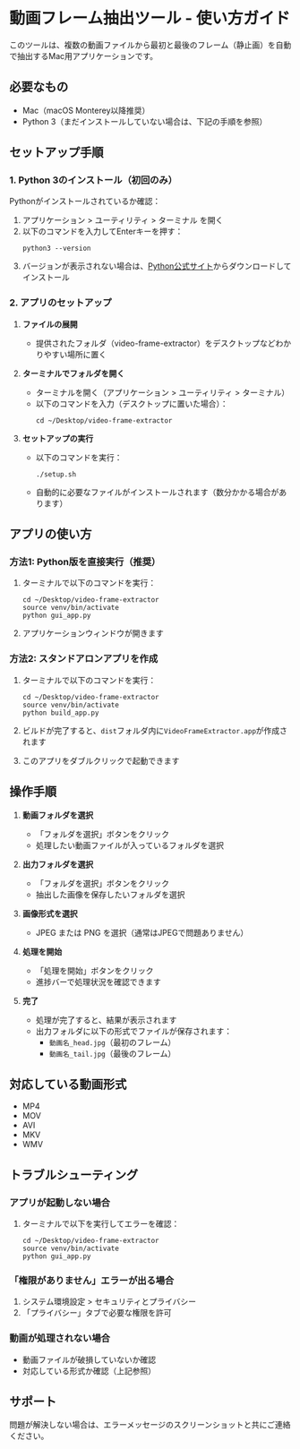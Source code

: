 # 動画フレーム抽出ツール - 使い方ガイド

このツールは、複数の動画ファイルから最初と最後のフレーム（静止画）を自動で抽出するMac用アプリケーションです。

## 必要なもの
- Mac（macOS Monterey以降推奨）
- Python 3（まだインストールしていない場合は、下記の手順を参照）

## セットアップ手順

### 1. Python 3のインストール（初回のみ）
Pythonがインストールされているか確認：
1. アプリケーション > ユーティリティ > ターミナル を開く
2. 以下のコマンドを入力してEnterキーを押す：
   ```
   python3 --version
   ```
3. バージョンが表示されない場合は、[Python公式サイト](https://www.python.org/downloads/)からダウンロードしてインストール

### 2. アプリのセットアップ

1. **ファイルの展開**
   - 提供されたフォルダ（video-frame-extractor）をデスクトップなどわかりやすい場所に置く

2. **ターミナルでフォルダを開く**
   - ターミナルを開く（アプリケーション > ユーティリティ > ターミナル）
   - 以下のコマンドを入力（デスクトップに置いた場合）：
     ```
     cd ~/Desktop/video-frame-extractor
     ```

3. **セットアップの実行**
   - 以下のコマンドを実行：
     ```
     ./setup.sh
     ```
   - 自動的に必要なファイルがインストールされます（数分かかる場合があります）

## アプリの使い方

### 方法1: Python版を直接実行（推奨）

1. ターミナルで以下のコマンドを実行：
   ```
   cd ~/Desktop/video-frame-extractor
   source venv/bin/activate
   python gui_app.py
   ```

2. アプリケーションウィンドウが開きます

### 方法2: スタンドアロンアプリを作成

1. ターミナルで以下のコマンドを実行：
   ```
   cd ~/Desktop/video-frame-extractor
   source venv/bin/activate
   python build_app.py
   ```

2. ビルドが完了すると、`dist`フォルダ内に`VideoFrameExtractor.app`が作成されます
3. このアプリをダブルクリックで起動できます

## 操作手順

1. **動画フォルダを選択**
   - 「フォルダを選択」ボタンをクリック
   - 処理したい動画ファイルが入っているフォルダを選択

2. **出力フォルダを選択**
   - 「フォルダを選択」ボタンをクリック
   - 抽出した画像を保存したいフォルダを選択

3. **画像形式を選択**
   - JPEG または PNG を選択（通常はJPEGで問題ありません）

4. **処理を開始**
   - 「処理を開始」ボタンをクリック
   - 進捗バーで処理状況を確認できます

5. **完了**
   - 処理が完了すると、結果が表示されます
   - 出力フォルダに以下の形式でファイルが保存されます：
     - `動画名_head.jpg`（最初のフレーム）
     - `動画名_tail.jpg`（最後のフレーム）

## 対応している動画形式
- MP4
- MOV
- AVI
- MKV
- WMV

## トラブルシューティング

### アプリが起動しない場合
1. ターミナルで以下を実行してエラーを確認：
   ```
   cd ~/Desktop/video-frame-extractor
   source venv/bin/activate
   python gui_app.py
   ```

### 「権限がありません」エラーが出る場合
1. システム環境設定 > セキュリティとプライバシー
2. 「プライバシー」タブで必要な権限を許可

### 動画が処理されない場合
- 動画ファイルが破損していないか確認
- 対応している形式か確認（上記参照）

## サポート
問題が解決しない場合は、エラーメッセージのスクリーンショットと共にご連絡ください。